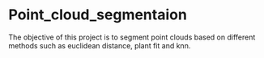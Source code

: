 # Point_cloud_segmentaion
The objective of this project is to segment point clouds based on different methods such as euclidean distance, plant fit and knn.

